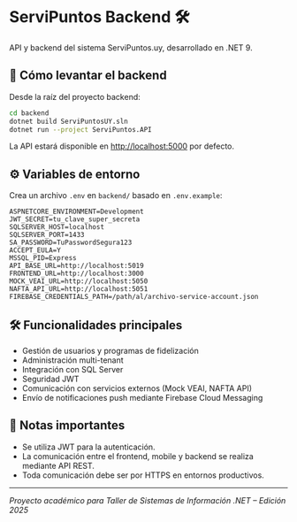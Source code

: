 # ServiPuntos Backend 🛠️

API y backend del sistema ServiPuntos.uy, desarrollado en .NET 9.

## 🚀 Cómo levantar el backend

Desde la raíz del proyecto backend:

```bash
cd backend
dotnet build ServiPuntosUY.sln
dotnet run --project ServiPuntos.API
```

La API estará disponible en [http://localhost:5000](http://localhost:5000) por defecto.

## ⚙️ Variables de entorno

Crea un archivo `.env` en `backend/` basado en `.env.example`:

```env
ASPNETCORE_ENVIRONMENT=Development
JWT_SECRET=tu_clave_super_secreta
SQLSERVER_HOST=localhost
SQLSERVER_PORT=1433
SA_PASSWORD=TuPasswordSegura123
ACCEPT_EULA=Y
MSSQL_PID=Express
API_BASE_URL=http://localhost:5019
FRONTEND_URL=http://localhost:3000
MOCK_VEAI_URL=http://localhost:5050
NAFTA_API_URL=http://localhost:5051
FIREBASE_CREDENTIALS_PATH=/path/al/archivo-service-account.json
```

## 🛠️ Funcionalidades principales

- Gestión de usuarios y programas de fidelización
- Administración multi-tenant
- Integración con SQL Server
- Seguridad JWT
- Comunicación con servicios externos (Mock VEAI, NAFTA API)
- Envío de notificaciones push mediante Firebase Cloud Messaging

## 📢 Notas importantes

- Se utiliza JWT para la autenticación.
- La comunicación entre el frontend, mobile y backend se realiza mediante API REST.
- Toda comunicación debe ser por HTTPS en entornos productivos.

---

_Proyecto académico para Taller de Sistemas de Información .NET – Edición 2025_
